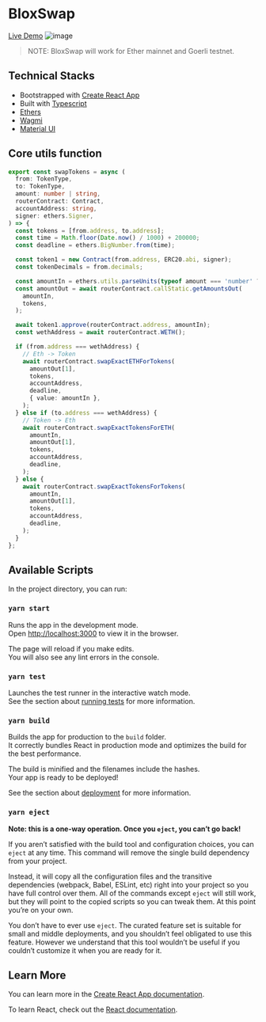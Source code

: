 # BloxSwap

[Live Demo](https://bloxroute-swap.netlify.app/)
![image](https://user-images.githubusercontent.com/49583931/203301772-71c78eec-2b3e-457a-8da3-60b83a4dcc1f.png)

>NOTE: BloxSwap will work for Ether mainnet and Goerli testnet.

## Technical Stacks
- Bootstrapped with [Create React App](https://github.com/facebook/create-react-app)
- Built with [Typescript](https://www.typescriptlang.org/)
- [Ethers](https://docs.ethers.io/v5/)
- [Wagmi](https://wagmi.sh/docs/getting-started/)
- [Material UI](https://mui.com/)

## Core utils function

```typescript
export const swapTokens = async (
  from: TokenType,
  to: TokenType,
  amount: number | string,
  routerContract: Contract,
  accountAddress: string,
  signer: ethers.Signer,
) => {
  const tokens = [from.address, to.address];
  const time = Math.floor(Date.now() / 1000) + 200000;
  const deadline = ethers.BigNumber.from(time);

  const token1 = new Contract(from.address, ERC20.abi, signer);
  const tokenDecimals = from.decimals;

  const amountIn = ethers.utils.parseUnits(typeof amount === 'number' ? amount.toString() : amount, tokenDecimals);
  const amountOut = await routerContract.callStatic.getAmountsOut(
    amountIn,
    tokens,
  );

  await token1.approve(routerContract.address, amountIn);
  const wethAddress = await routerContract.WETH();

  if (from.address === wethAddress) {
    // Eth -> Token
    await routerContract.swapExactETHForTokens(
      amountOut[1],
      tokens,
      accountAddress,
      deadline,
      { value: amountIn },
    );
  } else if (to.address === wethAddress) {
    // Token -> Eth
    await routerContract.swapExactTokensForETH(
      amountIn,
      amountOut[1],
      tokens,
      accountAddress,
      deadline,
    );
  } else {
    await routerContract.swapExactTokensForTokens(
      amountIn,
      amountOut[1],
      tokens,
      accountAddress,
      deadline,
    );
  }
};
```

## Available Scripts

In the project directory, you can run:

### `yarn start`

Runs the app in the development mode.\
Open [http://localhost:3000](http://localhost:3000) to view it in the browser.

The page will reload if you make edits.\
You will also see any lint errors in the console.

### `yarn test`

Launches the test runner in the interactive watch mode.\
See the section about [running tests](https://facebook.github.io/create-react-app/docs/running-tests) for more information.

### `yarn build`

Builds the app for production to the `build` folder.\
It correctly bundles React in production mode and optimizes the build for the best performance.

The build is minified and the filenames include the hashes.\
Your app is ready to be deployed!

See the section about [deployment](https://facebook.github.io/create-react-app/docs/deployment) for more information.

### `yarn eject`

**Note: this is a one-way operation. Once you `eject`, you can’t go back!**

If you aren’t satisfied with the build tool and configuration choices, you can `eject` at any time. This command will remove the single build dependency from your project.

Instead, it will copy all the configuration files and the transitive dependencies (webpack, Babel, ESLint, etc) right into your project so you have full control over them. All of the commands except `eject` will still work, but they will point to the copied scripts so you can tweak them. At this point you’re on your own.

You don’t have to ever use `eject`. The curated feature set is suitable for small and middle deployments, and you shouldn’t feel obligated to use this feature. However we understand that this tool wouldn’t be useful if you couldn’t customize it when you are ready for it.

## Learn More

You can learn more in the [Create React App documentation](https://facebook.github.io/create-react-app/docs/getting-started).

To learn React, check out the [React documentation](https://reactjs.org/).
